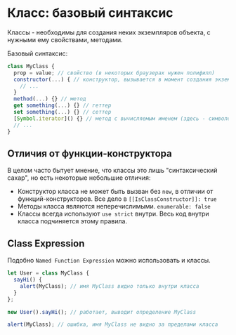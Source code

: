 # Класс: базовый синтаксис

Классы - необходимы для создания неких экземпляров объекта, с нужными ему свойствами, методами.

Базовый синтаксис:

```js
class MyClass {
  prop = value; // свойство (в некоторых браузерах нужен полифилл)
  constructor(...) { // конструктор, вызывается в момент создания экземпляра через news
    // ...
  }
  method(...) {} // метод
  get something(...) {} // геттер
  set something(...) {} // сеттер
  [Symbol.iterator]() {} // метод с вычисляемым именем (здесь - символом)
  // ...
}
```

## Отличия от функции-конструктора

В целом часто бытует мнение, что классы это лишь "синтаксический сахар", но есть некоторые небольшие отличия:

- Конструктор класса не может быть вызван без `new`, в отличии от функций-конструкторов. 
  Все дело в `[[IsClassConstructor]]: true`
- Методы класса являются неперечислимыми. `enumerable: false`
- Классы всегда используют `use strict` внутри. Весь код внутри класса подчиняется этому правила.

## Class Expression

Подобно `Named Function Expression` можно использовать и классы.

```js
let User = class MyClass {
  sayHi() {
    alert(MyClass); // имя MyClass видно только внутри класса
  }
};

new User().sayHi(); // работает, выводит определение MyClass

alert(MyClass); // ошибка, имя MyClass не видно за пределами класса
```

